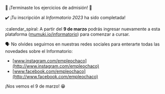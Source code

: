 :tada: ¡Terminaste los ejercicios de admisión! :tada:

:heavy_check_mark: ¡Tu inscripción al _Informatorio 2023_ ha sido completada! 

:calendar_spiral: A partir del **9 de marzo** podrás ingresar nuevamente a esta plataforma ([mumuki.io/informatorio](https://mumuki.io/informatorio)) para comenzar a cursar.

:speaking_head: No olvides seguirnos en nuestras redes sociales para enterarte todas las novedades sobre el Informatorio:

* [www.instagram.com/empleochaco](http://www.instagram.com/empleochaco)
* [www.facebook.com/empleochaco](http://www.facebook.com/empleochaco)

¡Nos vemos el 9 de marzo! :grin:
